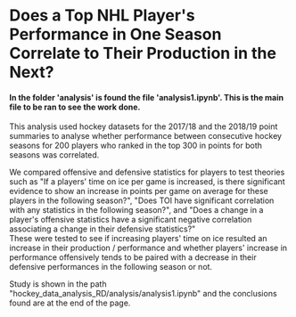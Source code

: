 # Does a Top NHL Player's Performance in One Season Correlate to Their Production in the Next?
#### In the folder 'analysis' is found the file 'analysis1.ipynb'.  This is the main file to be ran to see the work done. 

This analysis used hockey datasets for the 2017/18 and the 2018/19 point summaries to analyse whether performance between consecutive hockey seasons for 200 players who ranked in the top 300 in points for both seasons was correlated. 

We compared offensive and defensive statistics for players to test theories such as "If a players' time on ice per game is increased, is there significant evidence to show an increase in points per game on average for these players in the following season?", "Does TOI have significant correlation with any statistics in the following season?", and "Does a change in a player's offensive statistics have a significant negative correlation associating a change in their defensive statistics?" <br />
These were tested to see if increasing players' time on ice resulted an increase in their production / performance and whether players' increase in performance offensively tends to be paired with a decrease in their defensive performances in the following season or not.

Study is shown in the path "hockey_data_analysis_RD/analysis/analysis1.ipynb" and the conclusions found are at the end of the page.

